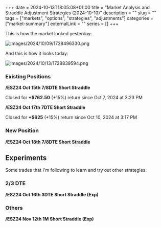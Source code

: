 +++ 
date = 2024-10-13T18:05:08+01:00
title = "Market Analysis and Straddle Adjustment Strategies (2024-10-10)"
description = ""
slug = ""
tags = ["markets", "options", "strategies", "adjustments"]
categories = ["market-summary"]
externalLink = ""
series = []
+++

This is how the market looked yesterday:

![images/2024/10/09/1728496330.png](/images/2024/10/09/1728496330.png)

And this is how it looks today:

![images/2024/10/13/1728839594.png](/images/2024/10/13/1728839594.png)

### Existing Positions

**/ESZ24 Oct 15th 7/8DTE Short Straddle**

Closed for **+$762.50** (+15%) return since Oct 7, 2024 at 3:23 PM

**/ESZ24 Oct 17th 7DTE Short Straddle**

Closed for **+$625** (+15%) return since Oct 10, 2024 at 3:17 PM

### New Position

**/ESZ24 Oct 18th 7/8DTE Short Straddle**

## Experiments

Some trades that I'm following to learn and try out other strategies.

### 2/3 DTE

**/ESZ24 Oct 16th 3DTE Short Straddle (Exp)**

### Others

**/ESZ24 Nov 12th 1M Short Straddle (Exp)**
